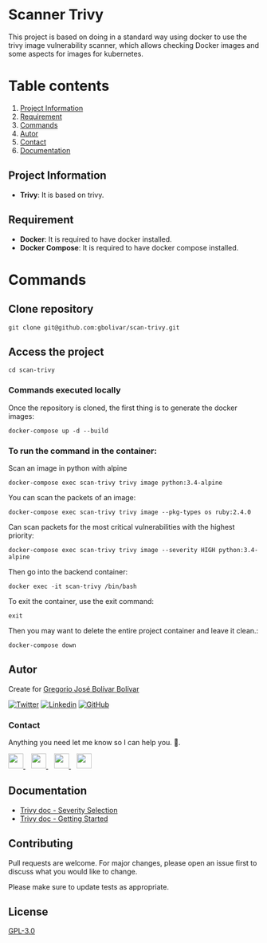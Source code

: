 # Scanner Trivy

This project is based on doing in a standard way using docker to use the trivy image vulnerability scanner, which allows checking Docker images and some aspects for images for kubernetes.

# Table contents
1. [Project Information](#information)
2. [Requirement](#requirements)
3. [Commands](#commands)
4. [Autor](#team)
5. [Contact](#contact)
6. [Documentation](#doc)

## Project Information
- **Trivy**: It is based on trivy.

## Requirement
- **Docker**: It is required to have docker installed.
- **Docker Compose**: It is required to have docker compose installed.

# Commands

## Clone repository
```shell
git clone git@github.com:gbolivar/scan-trivy.git
```

## Access the project
```shell
cd scan-trivy
```

### Commands executed locally

Once the repository is cloned, the first thing is to generate the docker images:

```shell
docker-compose up -d --build
```
### To run the command in the container:

Scan an image in python with alpine
```shell
docker-compose exec scan-trivy trivy image python:3.4-alpine
```

You can scan the packets of an image:

```shell
docker-compose exec scan-trivy trivy image --pkg-types os ruby:2.4.0
```

Can scan packets for the most critical vulnerabilities with the highest priority:

```shell
docker-compose exec scan-trivy trivy image --severity HIGH python:3.4-alpine
```

Then go into the backend container:

```shell
docker exec -it scan-trivy /bin/bash
```

To exit the container, use the exit command:

```shell
exit
```

Then you may want to delete the entire project container and leave it clean.:

```shell
docker-compose down
```
## Autor
Create for [Gregorio José Bolívar Bolívar](https://x.com/gbolivarb)

[![Twitter](https://img.shields.io/twitter/follow/gbolivarb?style=social)](https://x.com/gbolivarb)
[![Linkedin](https://img.shields.io/badge/LinkedIn-0077B5?style=flat&logo=linkedin&labelColor=0077B5)](https://www.linkedin.com/in/gregorio-bolivar/)
[![GitHub](https://img.shields.io/github/followers/gbolivar?style=social)](https://github.com/gbolivar)

### Contact
<p>
  Anything you need let me know so I can help you. 💬.
</p>
<p>
    <a href="https://x.com/gbolivarb" target="_blank">
        <img src="https://abs.twimg.com/responsive-web/client-web/icon-ios.77d25eba.png" 
    height="30">
    </a> &nbsp;&nbsp;
    <a href="https://github.com/gbolivar" target="_blank">
        <img src="https://cdn.iconscout.com/icon/free/png-256/github-153-675523.png" 
    height="30">
    </a> &nbsp;&nbsp;
    <a href="https://www.linkedin.com/in/gregorio-bolivar/" target="_blank">
        <img src="https://upload.wikimedia.org/wikipedia/commons/thumb/c/ca/LinkedIn_logo_initials.png/768px-LinkedIn_logo_initials.png" 
    height="30">
    </a>  &nbsp;&nbsp;
    <a href="https://ironsofts.com" target="_blank">
        <img src="https://ironsofts.com/assets/images/app/logo.png" 
    height="30">
    </a>
</p>

## Documentation
- [Trivy doc - Severity Selection](https://trivy.dev/latest/docs/scanner/vulnerability/#severity-selection)
- [Trivy doc - Getting Started](https://trivy.dev/latest/getting-started/)


## Contributing

Pull requests are welcome. For major changes, please open an issue first
to discuss what you would like to change.

Please make sure to update tests as appropriate.

## License

[GPL-3.0](https://www.gnu.org/licenses/gpl-3.0.html)




